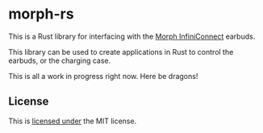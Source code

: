 # morph-rs

This is a Rust library for interfacing with the [Morph
InfiniConnect][morph_earbuds] earbuds.

This library can be used to create applications in Rust to control the earbuds,
or the charging case.

This is all a work in progress right now. Here be dragons!

## License

This is [licensed under][license] the MIT license.

[morph_earbuds]: https://www.kickstarter.com/projects/morphaudio/morph-rapidly-switch-audio-across-infinite-devices-any-os
[license]: /LICENSE
